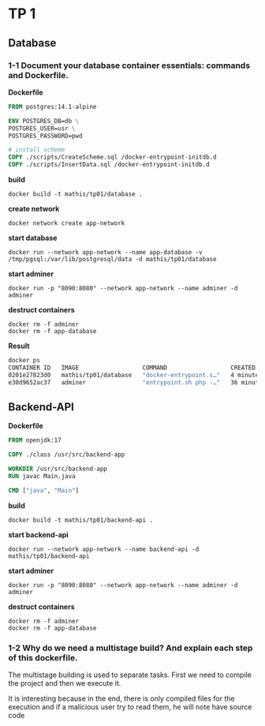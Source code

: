 # TP 1

## Database

### 1-1 Document your database container essentials: commands and Dockerfile.

**Dockerfile**
```Dockerfile
FROM postgres:14.1-alpine

ENV POSTGRES_DB=db \
POSTGRES_USER=usr \
POSTGRES_PASSWORD=pwd

# install scheme
COPY ./scripts/CreateScheme.sql /docker-entrypoint-initdb.d
COPY ./scripts/InsertData.sql /docker-entrypoint-initdb.d
```

**build**
```
docker build -t mathis/tp01/database .
```

**create network**
```
docker network create app-network
```

**start database**
```
docker run --network app-network --name app-database -v /tmp/pgsql:/var/lib/postgresql/data -d mathis/tp01/database
```

**start adminer**
```
docker run -p "8090:8080" --network app-network --name adminer -d adminer
```

**destruct containers**
```
docker rm -f adminer
docker rm -f app-database
```

**Result**
```bash
docker ps
CONTAINER ID   IMAGE                  COMMAND                  CREATED          STATUS          PORTS                    NAMES
0201e27823d0   mathis/tp01/database   "docker-entrypoint.s…"   4 minutes ago    Up 4 minutes    3306/tcp, 5432/tcp       app-database
e30d9652ac37   adminer                "entrypoint.sh php -…"   36 minutes ago   Up 36 minutes   0.0.0.0:8090->8080/tcp   adminer
```

## Backend-API

**Dockerfile**
```Dockerfile
FROM openjdk:17

COPY ./class /usr/src/backend-app

WORKDIR /usr/src/backend-app
RUN javac Main.java

CMD ["java", "Main"]
```

**build**
```
docker build -t mathis/tp01/backend-api .
```

**start backend-api**
```
docker run --network app-network --name backend-api -d mathis/tp01/backend-api
```

**start adminer**
```
docker run -p "8090:8080" --network app-network --name adminer -d adminer
```

**destruct containers**
```
docker rm -f adminer
docker rm -f app-database
```

### 1-2 Why do we need a multistage build? And explain each step of this dockerfile.

The multistage building is used to separate tasks. First we need to compile the project and then we execute it.

It is interesting because in the end, there is only compiled files for the execution and if a malicious user try to read them,
he will note have source code